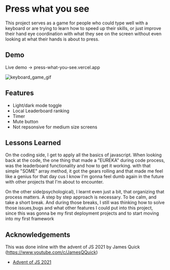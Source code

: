 
# Press what you see

This project serves as a game for people who could type well with a keyboard or are trying to learn 
how to speed up their skills, or just improve their hand eye coordination with what they see on the screen without
even looking at what their hands is about to press.




## Demo

Live demo -> press-what-you-see.vercel.app

![keyboard_game_gif](https://media.giphy.com/media/PI0IxFkVdeCy1FTu86/giphy.gif)
## Features

- Light/dark mode toggle
- Local Leaderboard ranking
- Timer
- Mute button
- Not repsonsive for medium size screens


## Lessons Learned

On the coding side, I get to apply all the basics of javascript.
When looking back at the code, the one thing that made a "EUREKA"
during code process, was the leaderboard functionality and how to get it working.
with that simple "SOME" array method, it got the gears rolling and that made me
feel like a genius for that day cus I know I'm gonna feel dumb again in the future with
other projects that I'm about to encounter.

On the other side(psychological), I learnt even just a bit,
that organizing that process matters. A step by step approach is
necessary. To be calm, and take a short break. And during those breaks,
I still was thinking how to solve those issues,bugs and what other features
I could put into this project, since this was gonna be my first deployment projects
and to start moving into my first framework
## Acknowledgements

This was done inline with the advent of JS 2021 by James Quick (https://www.youtube.com/c/JamesQQuick)

 - [Advent of JS 2021](https://www.adventofjs.com/)

